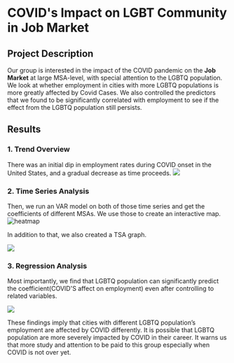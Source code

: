# COVID's Impact on LGBT Community in Job Market

## Project Description

Our group is interested in the impact of the COVID pandemic on the **Job Market** at large MSA-level, with special attention to the LGBTQ population. We look at whether employment in cities with more LGBTQ populations is more greatly affected by Covid Cases. We also controlled the predictors that we found to be significantly correlated with employment to see if the effect from the LGBTQ population still persists. 

## Results

### 1. Trend Overview
There was an initial dip in employment rates during COVID onset in the United States, and a gradual decrease as time proceeds.
<img src="https://github.com/JunoWuu/Datathon/blob/master/time_series.png">

### 2. Time Series Analysis
Then, we run an VAR model on both of those time series and get the coefficients of different MSAs. We use those to create an interactive map. 
![heatmap](https://user-images.githubusercontent.com/91500767/185817317-4862dc44-f3b7-400a-85eb-df49457fce0f.png)

In addition to that, we also created a TSA graph. 

<img src="https://github.com/JunoWuu/Datathon/blob/master/tsa_forecast.png">

### 3. Regression Analysis
Most importantly, we find that LGBTQ population can significantly predict the coefficient(COVID'S affect on employment) even after controlling to related variables. 

<img src="https://github.com/JunoWuu/Datathon/blob/master/significance.png">

These findings imply that cities with different LGBTQ population’s employment are affected by COVID differently. It is possible that LGBTQ population are more severely impacted by COVID in their career. It warns us that more study and attention to be paid to this group especially when COVID is not over yet.  
